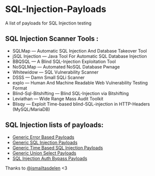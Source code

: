 # SQL-Injection-Payloads
A list of payloads for SQL Injection testing

## SQL Injection Scanner Tools :

+ SQLMap — Automatic SQL Injection And Database Takeover Tool
+ jSQL Injection — Java Tool For Automatic SQL Database Injection
+ BBQSQL — A Blind SQL-Injection Exploitation Tool
+ NoSQLMap — Automated NoSQL Database Pwnage 
+ Whitewidow — SQL Vulnerability Scanner
+ DSSS — Damn Small SQLi Scanner
+ explo — Human And Machine Readable Web Vulnerability Testing Format
+ Blind-Sql-Bitshifting — Blind SQL-Injection via Bitshifting
+ Leviathan — Wide Range Mass Audit Toolkit
+ Blisqy — Exploit Time-based blind-SQL-injection in HTTP-Headers (MySQL/MariaDB)

## SQL Injection lists of payloads:

+ [Generic Error Based Payloads](https://github.com/Kr0ff/SQL-Injection-Payloads/blob/master/Generic%20Error%20Based%20Payloads.txt)
+ [Generic SQL Injection Payloads](https://github.com/Kr0ff/SQL-Injection-Payloads/blob/master/Generic%20SQL%20Injection%20Payloads.txt)
+ [Generic Time Based SQL Injection Payloads](https://github.com/Kr0ff/SQL-Injection-Payloads/blob/master/Generic%20Time%20Based%20SQL%20Injection%20Payloads.txt)
+ [Generic Union Select Payloads](https://github.com/Kr0ff/SQL-Injection-Payloads/blob/master/Generic%20Union%20Select%20Payloads.txt)
+ [SQL Injection Auth Bypass Payloads](https://github.com/Kr0ff/SQL-Injection-Payloads/blob/master/SQL%20Injection%20Auth%20Bypass%20Payloads.txt)

Thanks to [@ismailtasdelen](https://github.com/ismailtasdelen) <3
